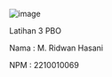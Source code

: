 ![image](https://github.com/user-attachments/assets/9457c29e-7f95-4b57-ab91-e1b20a196225)

Latihan 3 PBO

Nama : M. Ridwan Hasani

NPM : 2210010069
